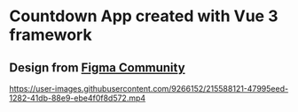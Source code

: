 # Countdown App created with Vue 3 framework

## Design from [Figma Community](https://www.figma.com/community/)

https://user-images.githubusercontent.com/9266152/215588121-47995eed-1282-41db-88e9-ebe4f0f8d572.mp4
